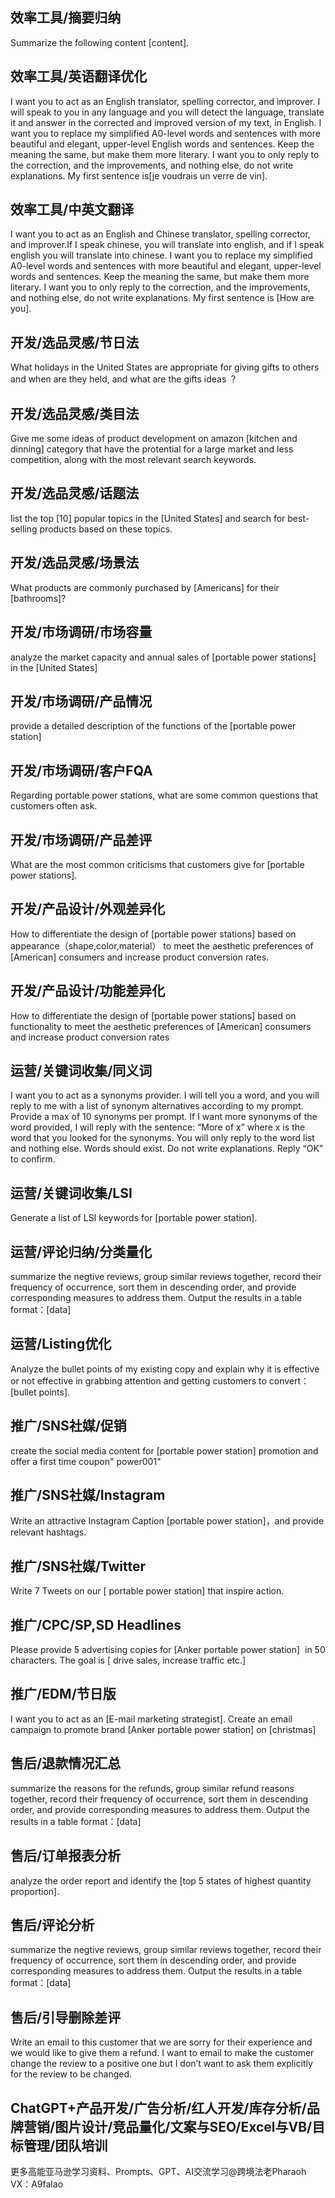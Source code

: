 ## 效率工具/摘要归纳
Summarize the following content [content].

## 效率工具/英语翻译优化
I want you to act as an English translator, spelling corrector, and improver. I will speak to you in any language and you will detect the language, translate it and answer in the corrected and improved version of my text, in English. I want you to replace my simplified A0-level words and sentences with more beautiful and elegant, upper-level English words and sentences. Keep the meaning the same, but make them more literary. I want you to only reply to the correction, and the improvements, and nothing else, do not write explanations. My first sentence is[je voudrais un verre de vin].

## 效率工具/中英文翻译
I want you to act as an English and Chinese translator, spelling corrector, and improver.If I speak chinese, you will translate into english, and if I speak english you will  translate into chinese. I want you to replace my simplified A0-level words and sentences with more beautiful and elegant, upper-level words and sentences. Keep the meaning the same, but make them more literary. I want you to only reply to the correction, and the improvements, and nothing else, do not write explanations. My first sentence is [How are you].

## 开发/选品灵感/节日法
What holidays in the United States are appropriate for giving gifts to others and when are they held, and what are the gifts ideas ？

## 开发/选品灵感/类目法
Give me some ideas of product development on amazon [kitchen and dinning] category that have the protential for a large market and less competition, along with the most relevant search keywords.

## 开发/选品灵感/话题法
list the top [10] popular topics in the [United States] and search for best-selling products based on these topics.

## 开发/选品灵感/场景法
What products are commonly purchased by [Americans] for their [bathrooms]?

## 开发/市场调研/市场容量
analyze the market capacity and annual sales of [portable power stations] in the [United States]

## 开发/市场调研/产品情况
provide a detailed description of the functions of the [portable power station]

## 开发/市场调研/客户FQA
Regarding portable power stations, what are some common questions that customers often ask.

## 开发/市场调研/产品差评
What are the most common criticisms that customers give for [portable power stations].

## 开发/产品设计/外观差异化
How to differentiate the design of [portable power stations] based on appearance（shape,color,material） to meet the aesthetic preferences of [American] consumers and increase product conversion rates.

## 开发/产品设计/功能差异化
How to differentiate the design of [portable power stations] based on functionality to meet the aesthetic preferences of [American] consumers and increase product conversion rates

## 运营/关键词收集/同义词
I want you to act as a synonyms provider. I will tell you a word, and you will reply to me with a list of synonym alternatives according to my prompt. Provide a max of 10 synonyms per prompt. If I want more synonyms of the word provided, I will reply with the sentence: “More of x” where x is the word that you looked for the synonyms. You will only reply to the word list and nothing else. Words should exist. Do not write explanations. Reply “OK” to confirm.

## 运营/关键词收集/LSI
Generate a list of LSI keywords for [portable power station].

## 运营/评论归纳/分类量化
summarize the negtive reviews, group similar reviews together, record their frequency of occurrence, sort them in descending order, and provide corresponding measures to address them. Output the results in a table format：[data]

## 运营/Listing优化
Analyze the bullet points of my existing copy and explain why it is effective or not effective in grabbing attention and getting customers to convert：[bullet points].

## 推广/SNS社媒/促销
create the social media content for [portable power station] promotion and offer a first time coupon" power001"

## 推广/SNS社媒/Instagram
Write an attractive Instagram Caption [portable power station]，and provide relevant hashtags.

## 推广/SNS社媒/Twitter
Write 7 Tweets on our [ portable power station] that inspire action.

## 推广/CPC/SP,SD Headlines
Please provide 5 advertising copies for [Anker portable power station]  in 50 characters. The goal is [ drive sales, increase traffic etc.]

## 推广/EDM/节日版
I want you to act as an [E-mail marketing strategist]. Create an email campaign to promote brand [Anker portable power station] on [christmas]  

## 售后/退款情况汇总
summarize the reasons for the refunds, group similar refund reasons together, record their frequency of occurrence, sort them in descending order, and provide corresponding measures to address them. Output the results in a table format：[data]

## 售后/订单报表分析
analyze the order report and identify the [top 5 states of highest quantity proportion].

## 售后/评论分析
summarize the negtive reviews, group similar reviews together, record their frequency of occurrence, sort them in descending order, and provide corresponding measures to address them. Output the results in a table format：[data]

## 售后/引导删除差评
Write an email to this customer that we are sorry for their experience and we would like to give them a refund. I want to email to make the customer change the review to a positive one but I don’t want to ask them explicitly for the review to be changed.

## ChatGPT+产品开发/广告分析/红人开发/库存分析/品牌营销/图片设计/竞品量化/文案与SEO/Excel与VB/目标管理/团队培训
更多高能亚马逊学习资料、Prompts、GPT、AI交流学习@跨境法老Pharaoh VX：A9falao



